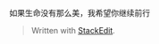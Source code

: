 

















如果生命没有那么美，我希望你继续前行




























> Written with [StackEdit](https://stackedit.io/).
<!--stackedit_data:
eyJoaXN0b3J5IjpbNjg5NzAxNjY4XX0=
-->